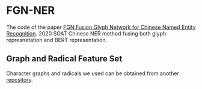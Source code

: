 # FGN-NER
The code of the paper [FGN:Fusion Glyph Network for Chinese Named Entity Recognition](https://arxiv.org/abs/2001.05272). 2020 SOAT Chinese NER method fusing both glyph represnetation and BERT representation.

## Graph and Radical Feature Set
Character graphs and radicals we used can be obtained from another [repository](https://github.com/AidenHuen/Chinese-Character-Feature-Resource).
